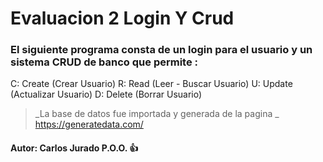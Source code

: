 # Evaluacion 2 Login Y Crud 
### El siguiente programa consta de un login para el usuario y un sistema CRUD de banco que permite :

C: Create (Crear Usuario)
R: Read   (Leer - Buscar Usuario)
U: Update (Actualizar Usuario)
D: Delete (Borrar Usuario)

> _La base de datos fue importada y generada de la pagina _  https://generatedata.com/

#### Autor: Carlos Jurado P.O.O. :+1:
